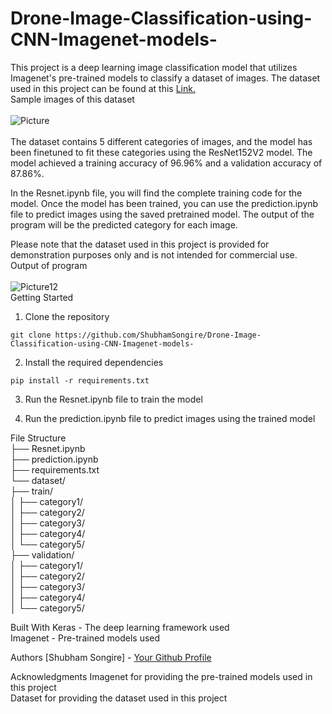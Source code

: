 # Drone-Image-Classification-using-CNN-Imagenet-models-
This project is a deep learning image classification model that utilizes Imagenet's pre-trained models to classify a dataset of images. The dataset used in this project can be found at this <a href="https://drive.google.com/drive/folders/1zglFJPmfcbVIsIg4SwchuR2fLWCZvqjP?usp=sharing"> Link. </a> <br>
Sample images of this dataset <br><br>
![Picture](https://user-images.githubusercontent.com/68246393/157185204-87534206-1da4-4a67-bb45-5a9e74c9c2d5.png) <br><br>
The dataset contains 5 different categories of images, and the model has been finetuned to fit these categories using the ResNet152V2 model. The model achieved a training accuracy of 96.96% and a validation accuracy of 87.86%.

In the Resnet.ipynb file, you will find the complete training code for the model. Once the model has been trained, you can use the prediction.ipynb file to predict images using the saved pretrained model. The output of the program will be the predicted category for each image.

Please note that the dataset used in this project is provided for demonstration purposes only and is not intended for commercial use.<br>
Output of program <br><br>
![Picture12](https://user-images.githubusercontent.com/68246393/157185712-a8b89f4d-2936-4210-843a-c455b753e76a.png) <br>
Getting Started 
1. Clone the repository <br>
``` shell
git clone https://github.com/ShubhamSongire/Drone-Image-Classification-using-CNN-Imagenet-models-
```

2. Install the required dependencies
``` shell
pip install -r requirements.txt
```

3. Run the Resnet.ipynb file to train the model

4. Run the prediction.ipynb file to predict images using the trained model

File Structure <br>
├── Resnet.ipynb  <br>
├── prediction.ipynb <br>
├── requirements.txt <br>
└── dataset/ <br>
    ├── train/ <br>
    │   ├── category1/ <br>
    │   ├── category2/<br>
    │   ├── category3/<br>
    │   ├── category4/<br>
    │   └── category5/<br>
    ├── validation/<br>
    │   ├── category1/<br>
    │   ├── category2/<br>
    │   ├── category3/<br>
    │   ├── category4/<br>
    │   └── category5/<br>
    
Built With
Keras - The deep learning framework used <br>
Imagenet - Pre-trained models used <br>

Authors
[Shubham Songire] - [Your Github Profile](https://github.com/ShubhamSongire) <br>

Acknowledgments
Imagenet for providing the pre-trained models used in this project<br>
Dataset for providing the dataset used in this project
